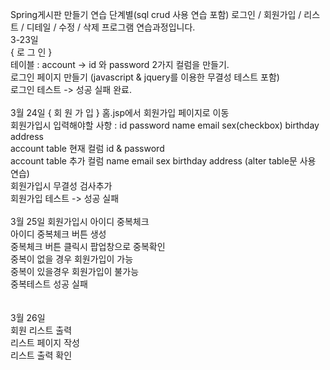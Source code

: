 Spring게시판 만들기 연습 단계별(sql crud 사용 연습 포함) 로그인 / 회원가입 / 리스트 / 디테일 / 수정 / 삭제 프로그램 연습과정입니다. 
<br>
3-23일
<br>
{ 로 그 인 } 
<br>
테이블 : account -> id 와 password 2가지 컬럼을 만들기.
<br>
로그인 페이지 만들기 (javascript & jquery를 이용한 무결성 테스트 포함)
<br>
로그인 테스트 -> 성공 실패 완료.
<br>
<br>
3월 24일 
{ 회 원 가 입 }
홈.jsp에서 회원가입 페이지로 이동
<br>
회원가입시 입력해야할 사항 : id password name email sex(checkbox) birthday address 
<br>
account table 현재 컬럼 id & password
<br>
account table 추가 컬럼 name email sex birthday address  (alter table문 사용 연습)
<br>
회원가입시 무결성 검사추가
<br>
회원가입 테스트 -> 성공 실패 
<br>
<br>
3월 25일
회원가입시 아이디 중복체크
<br>
아이디 중복체크 버튼 생성
<br>
중복체크 버튼 클릭시 팝업창으로 중복확인
<br>
중복이 없을 경우 회원가입이 가능
<br>
중복이 있을경우 회원가입이 불가능
<br>
중복테스트 성공 실패  
<br>
<br>
3월 26일
<br>
회원 리스트 출력
<br>
리스트 페이지 작성
<br>
리스트 출력 확인 

